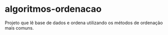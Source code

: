 # algoritmos-ordenacao
Projeto que lê base de dados e ordena utilizando os métodos de ordenação mais comuns.
